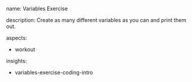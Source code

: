 name: Variables Exercise

description: Create as many different variables as you can and print them out.

aspects:
  - workout

insights:
  - variables-exercise-coding-intro